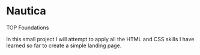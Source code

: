 # Nautica
TOP Foundations

In this small project I will attempt to apply 
all the HTML and CSS skills I have learned so far to create a 
simple landing page.


